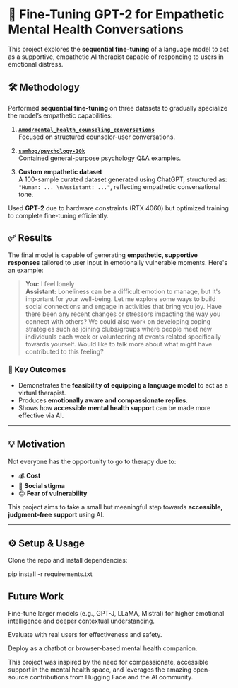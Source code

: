 # 🧠 Fine-Tuning GPT-2 for Empathetic Mental Health Conversations

This project explores the **sequential fine-tuning** of a language model to act as a supportive, empathetic AI therapist capable of responding to users in emotional distress.

## 🛠️ Methodology

Performed **sequential fine-tuning** on three datasets to gradually specialize the model’s empathetic capabilities:

1. **[`Amod/mental_health_counseling_conversations`](https://huggingface.co/datasets/Amod/mental_health_counseling_conversations)**  
   Focused on structured counselor-user conversations.

2. **[`samhog/psychology-10k`](https://huggingface.co/datasets/samhog/psychology-10k)**  
   Contained general-purpose psychology Q&A examples.

3. **Custom empathetic dataset**  
   A 100-sample curated dataset generated using ChatGPT, structured as:  
   `"Human: ... \nAssistant: ..."`, reflecting empathetic conversational tone.

Used **GPT-2** due to hardware constraints (RTX 4060) but optimized training to complete fine-tuning efficiently.

## ✅ Results

The final model is capable of generating **empathetic, supportive responses** tailored to user input in emotionally vulnerable moments. Here's an example:

> **You:** I feel lonely  
> **Assistant:** Loneliness can be a difficult emotion to manage, but it's important for your well-being. Let me explore some ways to build social connections and engage in activities that bring you joy. Have there been any recent changes or stressors impacting the way you connect with others? We could also work on developing coping strategies such as joining clubs/groups where people meet new individuals each week or volunteering at events related specifically towards yourself. Would like to talk more about what might have contributed to this feeling?

### 🌟 Key Outcomes
- Demonstrates the **feasibility of equipping a language model** to act as a virtual therapist.
- Produces **emotionally aware and compassionate replies**.
- Shows how **accessible mental health support** can be made more effective via AI.

---

## 💡 Motivation

Not everyone has the opportunity to go to therapy due to:
- 💰 **Cost**
- 🧱 **Social stigma**
- 😔 **Fear of vulnerability**

This project aims to take a small but meaningful step towards **accessible, judgment-free support** using AI.

---

## ⚙️ Setup & Usage

Clone the repo and install dependencies:

pip install -r requirements.txt

## Future Work
Fine-tune larger models (e.g., GPT-J, LLaMA, Mistral) for higher emotional intelligence and deeper contextual understanding.

Evaluate with real users for effectiveness and safety.

Deploy as a chatbot or browser-based mental health companion.


This project was inspired by the need for compassionate, accessible support in the mental health space, and leverages the amazing open-source contributions from Hugging Face and the AI community.

